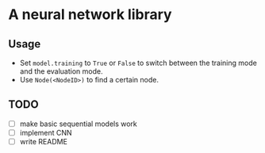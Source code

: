 # A neural network library

## Usage

- Set `model.training` to `True` or `False` to switch between the training mode and the evaluation mode.
- Use `Node(<NodeID>)` to find a certain node.

## TODO

- [ ] make basic sequential models work  
- [ ] implement CNN
- [ ] write README
